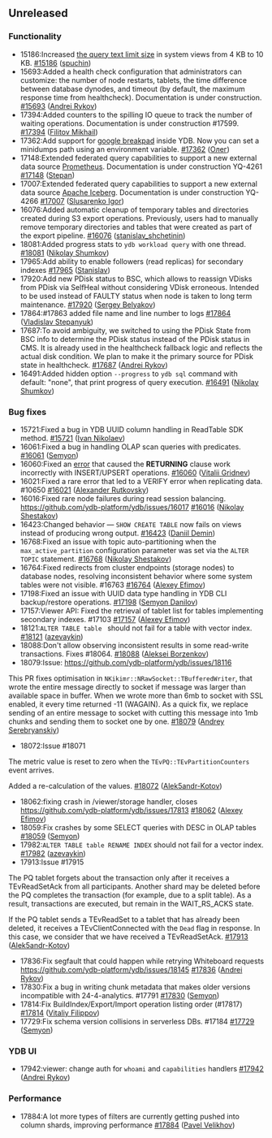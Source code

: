 ## Unreleased

### Functionality

* 15186:Increased [the query text limit size](../dev/system-views#query-metrics) in system views from 4 KB to 10 KB. [#15186](https://github.com/ydb-platform/ydb/pull/15186) ([spuchin](https://github.com/spuchin))
* 15693:Added a health check configuration that administrators can customize: the number of node restarts, tablets, the time difference between database dynodes,
and timeout (by default, the maximum response time from healthcheck). Documentation is under construction. [#15693](https://github.com/ydb-platform/ydb/pull/15693) ([Andrei Rykov](https://github.com/StekPerepolnen))
* 17394:Added counters to the spilling IO queue to track the number of waiting operations. Documentation is under construction #17599. [#17394](https://github.com/ydb-platform/ydb/pull/17394) ([Filitov Mikhail](https://github.com/lll-phill-lll))
* 17362:Add support for [google breakpad](https://chromium.googlesource.com/breakpad/breakpad) inside YDB. Now you can set a minidumps path using an environment variable.
[#17362](https://github.com/ydb-platform/ydb/pull/17362) ([Олег](https://github.com/iddqdex))
* 17148:Extended federated query capabilities to support a new external data source [Prometheus](https://en.wikipedia.org/wiki/Prometheus_(software)). Documentation is under construction YQ-4261 [#17148](https://github.com/ydb-platform/ydb/pull/17148) ([Stepan](https://github.com/pstpn))
* 17007:Extended federated query capabilities to support a new external data source [Apache Iceberg](https://iceberg.apache.org). Documentation is under construction YQ-4266 [#17007](https://github.com/ydb-platform/ydb/pull/17007) ([Slusarenko Igor](https://github.com/buhtr))
* 16076:Added automatic cleanup of temporary tables and directories created during S3 export operations. Previously, users had to manually remove temporary directories and tables that were created as part of the export pipeline. [#16076](https://github.com/ydb-platform/ydb/pull/16076) ([stanislav_shchetinin](https://github.com/stanislav-shchetinin))
* 18081:Added progress stats to `ydb workload query` with one thread. [#18081](https://github.com/ydb-platform/ydb/pull/18081) ([Nikolay Shumkov](https://github.com/shnikd))
* 17965:Add ability to enable followers (read replicas) for secondary indexes [#17965](https://github.com/ydb-platform/ydb/pull/17965) ([Stanislav](https://github.com/raydzast))
* 17920:Add new PDisk status to BSC, which allows to reassign VDisks from PDisk via SelfHeal without considering VDisk erroneous. Intended to be used instead of FAULTY status when node is taken to long term maintenance. [#17920](https://github.com/ydb-platform/ydb/pull/17920) ([Sergey Belyakov](https://github.com/serbel324))
* 17864:#17863 added file name and line number to logs [#17864](https://github.com/ydb-platform/ydb/pull/17864) ([Vladislav Stepanyuk](https://github.com/vladstepanyuk))
* 17687:To avoid ambiguity, we switched to using the PDisk State from BSC info to determine the PDisk status instead of the PDisk status in CMS. It is already used in the healthcheck fallback logic and reflects the actual disk condition. We plan to make it the primary source for PDisk state in healthcheck. [#17687](https://github.com/ydb-platform/ydb/pull/17687) ([Andrei Rykov](https://github.com/StekPerepolnen))
* 16491:Added hidden option `--progress` to `ydb sql` command with default: "none", that print progress of query execution. [#16491](https://github.com/ydb-platform/ydb/pull/16491) ([Nikolay Shumkov](https://github.com/shnikd))

### Bug fixes

* 15721:Fixed a bug in YDB UUID column handling in ReadTable SDK method. [#15721](https://github.com/ydb-platform/ydb/pull/15721) ([Ivan Nikolaev](https://github.com/lex007in))
* 16061:Fixed a bug in handling OLAP scan queries with predicates. [#16061](https://github.com/ydb-platform/ydb/pull/16061) ([Semyon](https://github.com/swalrus1))
* 16060:Fixed an [error](https://github.com/ydb-platform/ydb/issues/15551) that caused the **RETURNING** clause  work incorrectly with INSERT/UPSERT operations. [#16060](https://github.com/ydb-platform/ydb/pull/16060) ([Vitalii Gridnev](https://github.com/gridnevvvit))
* 16021:Fixed a rare error that led to a VERIFY error when replicating data. #10650 [#16021](https://github.com/ydb-platform/ydb/pull/16021) ([Alexander Rutkovsky](https://github.com/alexvru))
* 16016:Fixed rare node failures during read session balancing. https://github.com/ydb-platform/ydb/issues/16017 [#16016](https://github.com/ydb-platform/ydb/pull/16016) ([Nikolay Shestakov](https://github.com/nshestakov))
* 16423:Changed behavior — `SHOW CREATE TABLE` now fails on views instead of producing wrong output. [#16423](https://github.com/ydb-platform/ydb/pull/16423) ([Daniil Demin](https://github.com/jepett0))
* 16768:Fixed an issue with topic auto-partitioning when the `max_active_partition` configuration parameter was set via the `ALTER TOPIC` statement. [#16768](https://github.com/ydb-platform/ydb/pull/16768) ([Nikolay Shestakov](https://github.com/nshestakov))
* 16764:Fixed redirects from cluster endpoints (storage nodes) to database nodes, resolving inconsistent behavior where some system tables were not visible. #16763 [#16764](https://github.com/ydb-platform/ydb/pull/16764) ([Alexey Efimov](https://github.com/adameat))
* 17198:Fixed an issue with UUID data type handling in YDB CLI backup/restore operations. [#17198](https://github.com/ydb-platform/ydb/pull/17198) ([Semyon Danilov](https://github.com/SammyVimes))
* 17157:Viewer API: Fixed the retrieval of tablet list for tables implementing secondary indexes. #17103 [#17157](https://github.com/ydb-platform/ydb/pull/17157) ([Alexey Efimov](https://github.com/adameat))
* 18121:`ALTER TABLE table ` should not fail for a table with vector index. [#18121](https://github.com/ydb-platform/ydb/pull/18121) ([azevaykin](https://github.com/azevaykin))
* 18088:Don't allow observing inconsistent results in some read-write transactions. Fixes #18064. [#18088](https://github.com/ydb-platform/ydb/pull/18088) ([Aleksei Borzenkov](https://github.com/snaury))
* 18079:Issue: https://github.com/ydb-platform/ydb/issues/18116

This PR fixes optimisation in `NKikimr::NRawSocket::TBufferedWriter`, that wrote the entire message directly to socket if message was larger than available space in buffer. When we wrote more than 6mb to socket with SSL enabled, it every time returned -11 (WAGAIN). 
As a quick fix, we replace sending of an entire message to socket with cutting this message into 1mb chunks and sending them to socket one by one. [#18079](https://github.com/ydb-platform/ydb/pull/18079) ([Andrey Serebryanskiy](https://github.com/a-serebryanskiy))
* 18072:Issue #18071

The metric value is reset to zero when the `TEvPQ::TEvPartitionCounters` event arrives.

Added a re-calculation of the values. [#18072](https://github.com/ydb-platform/ydb/pull/18072) ([Alek5andr-Kotov](https://github.com/Alek5andr-Kotov))
* 18062:fixing crash in /viewer/storage handler, closes https://github.com/ydb-platform/ydb/issues/17813 [#18062](https://github.com/ydb-platform/ydb/pull/18062) ([Alexey Efimov](https://github.com/adameat))
* 18059:Fix crashes by some SELECT queries with DESC in OLAP tables [#18059](https://github.com/ydb-platform/ydb/pull/18059) ([Semyon](https://github.com/swalrus1))
* 17982:`ALTER TABLE table RENAME INDEX` should not fail for a vector index. [#17982](https://github.com/ydb-platform/ydb/pull/17982) ([azevaykin](https://github.com/azevaykin))
* 17913:Issue #17915

The PQ tablet forgets about the transaction only after it receives a TEvReadSetAck from all participants. Another shard may be deleted before the PQ completes the transaction (for example, due to a split table). As a result, transactions are executed, but remain in the WAIT_RS_ACKS state.

If the PQ tablet sends a TEvReadSet to a tablet that has already been deleted, it receives a TEvClientConnected with the `Dead` flag in response. In this case, we consider that we have received a TEvReadSetAck. [#17913](https://github.com/ydb-platform/ydb/pull/17913) ([Alek5andr-Kotov](https://github.com/Alek5andr-Kotov))
* 17836:Fix segfault that could happen while retrying Whiteboard requests https://github.com/ydb-platform/ydb/issues/18145 [#17836](https://github.com/ydb-platform/ydb/pull/17836) ([Andrei Rykov](https://github.com/StekPerepolnen))
* 17830:Fix a bug in writing chunk metadata that makes older versions incompatible with 24-4-analytics. #17791 [#17830](https://github.com/ydb-platform/ydb/pull/17830) ([Semyon](https://github.com/swalrus1))
* 17814:Fix BuildIndex/Export/Import operation listing order (#17817) [#17814](https://github.com/ydb-platform/ydb/pull/17814) ([Vitaliy Filippov](https://github.com/vitalif))
* 17729:Fix schema version collisions in serverless DBs. #17184 [#17729](https://github.com/ydb-platform/ydb/pull/17729) ([Semyon](https://github.com/swalrus1))

### YDB UI

* 17942:viewer: change auth for `whoami` and `capabilities` handlers [#17942](https://github.com/ydb-platform/ydb/pull/17942) ([Andrei Rykov](https://github.com/StekPerepolnen))

### Performance

* 17884:A lot more types of filters are currently getting pushed into column shards, improving performance [#17884](https://github.com/ydb-platform/ydb/pull/17884) ([Pavel Velikhov](https://github.com/pavelvelikhov))

